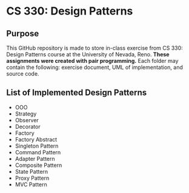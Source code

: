 # CS 330: Design Patterns
## Purpose 
This GitHub repository is made to store in-class exercise from CS 330: Design Patterns course at the University of Nevada, Reno. **These assignments were created with pair programming.** Each folder may contain the following: exercise document, UML of implementation, and source code.
## List of Implemented Design Patterns
- OOO
- Strategy
- Observer
- Decorator
- Factory
- Factory Abstract
- Singleton Pattern
- Command Pattern
- Adapter Pattern
- Composite Pattern
- State Pattern
- Proxy Pattern
- MVC Pattern
